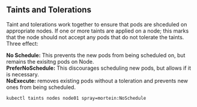 ## Taints and Tolerations

Taint and tolerations work together to ensure that pods are shceduled on appropriate nodes. If one or more taints are applied on a node; this marks that the node should not accept any pods that do not tolerate the taints.
Three effect:

**No Schedule:** This prevents the new pods from being scheduled on, but remains the exisitng pods on Node.<br>
**PreferNoSchedule:** This discourages scheduling new pods, but allows if it is necessary.<br>
**NoExecute:** removes existing pods without a toleration and prevents new ones from being scheduled.<br>

`kubectl taints nodes node01 spray=mortein:NoSchedule`
